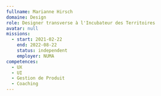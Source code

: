 ```yaml
---
fullname: Marianne Hirsch
domaine: Design
role: Designer transverse à l'Incubateur des Territoires
avatar: null
missions:
  - start: 2021-02-22
    end: 2022-08-22
    status: independent
    employer: NUMA
competences:
  - UX
  - UI
  - Gestion de Produit
  - Coaching
---
```


